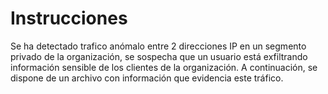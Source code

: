 # Instrucciones

Se ha detectado trafico anómalo entre 2 direcciones IP en un segmento privado de la organización, se sospecha que un usuario está exfiltrando información sensible de los clientes de la organización. A continuación, se dispone de un archivo con información que evidencia este tráfico.
